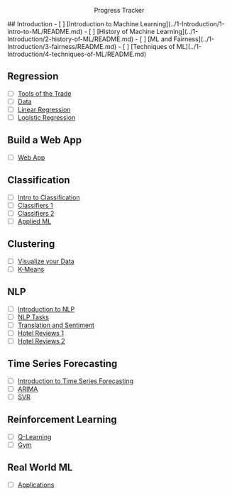 <div align="center">
<p>Progress Tracker</p>
</div>
## Introduction
  - [ ] [Introduction to Machine Learning](../1-Introduction/1-intro-to-ML/README.md)
  - [ ] [History of Machine Learning](../1-Introduction/2-history-of-ML/README.md)
  - [ ] [ML and Fairness](../1-Introduction/3-fairness/README.md)
  - [ ] [Techniques of ML](../1-Introduction/4-techniques-of-ML/README.md)

## Regression
  - [ ] [Tools of the Trade](../2-Regression/1-Tools/README.md)
  - [ ] [Data](../2-Regression/2-Data/README.md)
  - [ ] [Linear Regression](../2-Regression/3-Linear/README.md)
  - [ ] [Logistic Regression](../2-Regression/4-Logistic/README.md)

## Build a Web App
  - [ ] [Web App](../3-Web-App/1-Web-App/README.md)

## Classification
  - [ ] [Intro to Classification](../4-Classification/1-Introduction/README.md)
  - [ ] [Classifiers 1](../4-Classification/2-Classifiers-1/README.md)
  - [ ] [Classifiers 2](../4-Classification/3-Classifiers-2/README.md)
  - [ ] [Applied ML](../4-Classification/4-Applied/README.md)

## Clustering
  - [ ] [Visualize your Data](../5-Clustering/1-Visualize/README.md)
  - [ ] [K-Means](../5-Clustering/2-K-Means/README.md)

## NLP
  - [ ] [Introduction to NLP](../6-NLP/1-Introduction-to-NLP/README.md)
  - [ ] [NLP Tasks](../6-NLP/2-Tasks/README.md)
  - [ ] [Translation and Sentiment](../6-NLP/3-Translation-Sentiment/README.md)
  - [ ] [Hotel Reviews 1](../6-NLP/4-Hotel-Reviews-1/README.md)
  - [ ] [Hotel Reviews 2](../6-NLP/5-Hotel-Reviews-2/README.md)

## Time Series Forecasting
  - [ ] [Introduction to Time Series Forecasting](../7-TimeSeries/1-Introduction/README.md)
  - [ ] [ARIMA](../7-TimeSeries/2-ARIMA/README.md)
  - [ ] [SVR](../7-TimeSeries/3-SVR/README.md)

## Reinforcement Learning
  - [ ] [Q-Learning](../8-Reinforcement/1-QLearning/README.md)
  - [ ] [Gym](../8-Reinforcement/2-Gym/README.md)

## Real World ML
  - [ ] [Applications](../9-Real-World/1-Applications/README.md)